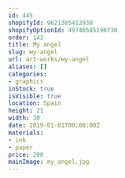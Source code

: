 ```yaml
---
id: 445
shopifyId: 9621385412938
shopifyOptionId: 49746585190730
order: 142
title: Мy angel
slug: мy-angel
url: art-works/мy-angel
aliases: []
categories:
- graphics
inStock: true
isVisible: true
location: Spain
height: 21
width: 30
date: 2019-01-01T00:00:00Z
materials:
- ink
- paper
price: 200
mainImage: my_angel.jpg
---
```

